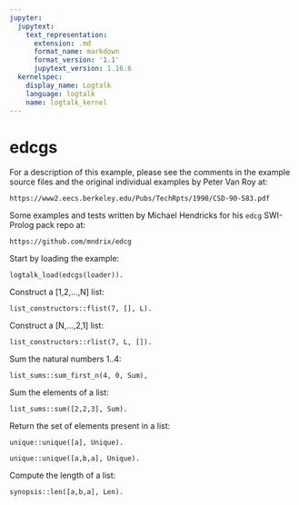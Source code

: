 ```yaml
---
jupyter:
  jupytext:
    text_representation:
      extension: .md
      format_name: markdown
      format_version: '1.1'
      jupytext_version: 1.16.6
  kernelspec:
    display_name: Logtalk
    language: logtalk
    name: logtalk_kernel
---
```


<!--
________________________________________________________________________

This file is part of Logtalk <https://logtalk.org/>  
SPDX-FileCopyrightText: 1998-2025 Paulo Moura <pmoura@logtalk.org>  
SPDX-License-Identifier: Apache-2.0

Licensed under the Apache License, Version 2.0 (the "License");
you may not use this file except in compliance with the License.
You may obtain a copy of the License at

    http://www.apache.org/licenses/LICENSE-2.0

Unless required by applicable law or agreed to in writing, software
distributed under the License is distributed on an "AS IS" BASIS,
WITHOUT WARRANTIES OR CONDITIONS OF ANY KIND, either express or implied.
See the License for the specific language governing permissions and
limitations under the License.
________________________________________________________________________
-->

# edcgs

For a description of this example, please see the comments in the example
source files and the original individual examples by Peter Van Roy at:

	https://www2.eecs.berkeley.edu/Pubs/TechRpts/1990/CSD-90-583.pdf

Some examples and tests written by Michael Hendricks for his `edcg`
SWI-Prolog pack repo at:

	https://github.com/mndrix/edcg

Start by loading the example:

```logtalk
logtalk_load(edcgs(loader)).
```

Construct a [1,2,...,N] list:

```logtalk
list_constructors::flist(7, [], L).
```

<!--
L = [1, 2, 3, 4, 5, 6, 7].
-->

Construct a [N,...,2,1] list:

```logtalk
list_constructors::rlist(7, L, []).
```

<!--
L = [7, 6, 5, 4, 3, 2, 1].
-->

Sum the natural numbers 1..4:

```logtalk
list_sums::sum_first_n(4, 0, Sum),
```

<!--
Sum = 10.
-->

Sum the elements of a list:

```logtalk
list_sums::sum([2,2,3], Sum).
```

<!--
Sum = 7.
-->

Return the set of elements present in a list:

```logtalk
unique::unique([a], Unique).
```

<!--
Unique = [a].
-->

```logtalk
unique::unique([a,b,a], Unique).
```

<!--
Unique = [a,b].
-->

Compute the length of a list:

```logtalk
synopsis::len([a,b,a], Len).
```

<!--
Len = 3.
-->
